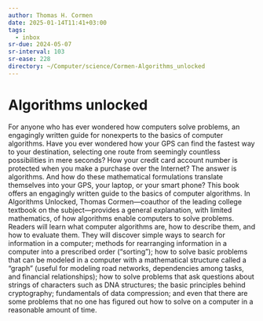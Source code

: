 ```yaml
---
author: Thomas H. Cormen
date: 2025-01-14T11:41+03:00
tags:
  - inbox
sr-due: 2024-05-07
sr-interval: 103
sr-ease: 228
directory: ~/Computer/science/Cormen-Algorithms_unlocked
---
```


# Algorithms unlocked

For anyone who has ever wondered how computers solve problems, an engagingly
written guide for nonexperts to the basics of computer algorithms. Have you ever
wondered how your GPS can find the fastest way to your destination, selecting
one route from seemingly countless possibilities in mere seconds? How your
credit card account number is protected when you make a purchase over the
Internet? The answer is algorithms. And how do these mathematical formulations
translate themselves into your GPS, your laptop, or your smart phone? This book
offers an engagingly written guide to the basics of computer algorithms. In
Algorithms Unlocked, Thomas Cormen—coauthor of the leading college textbook on
the subject—provides a general explanation, with limited mathematics, of how
algorithms enable computers to solve problems. Readers will learn what computer
algorithms are, how to describe them, and how to evaluate them. They will
discover simple ways to search for information in a computer; methods for
rearranging information in a computer into a prescribed order (“sorting”); how
to solve basic problems that can be modeled in a computer with a mathematical
structure called a “graph” (useful for modeling road networks, dependencies
among tasks, and financial relationships); how to solve problems that ask
questions about strings of characters such as DNA structures; the basic
principles behind cryptography; fundamentals of data compression; and even that
there are some problems that no one has figured out how to solve on a computer
in a reasonable amount of time.
